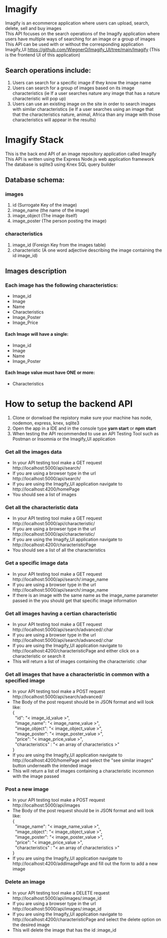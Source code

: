 # Imagify
Imagify is an ecommerce application where users can upload, search, delete, sell and buy images<br>
This API focuses on the search operations of the Imagify application where users have multiple ways of searching for an image or a group of images<br>
This API can be used with or without the corresponding application Imagify_UI https://github.com/WiegnerO/Imagify_UI/tree/main/Imagify (This is the frontend UI of this application)

## Search operations include:
1. Users can search for a specific image if they know the image name
2. Users can search for a group of images based on its image characteristics (ie If a user searches nature any image that has a nature characteristic will pop up)
3. Users can use an existing image on the site in order to search images with similar characteristics (ie If a user searches using an image that that the characteristics nature, animal, Africa than any image with those characteristics will appear in the results)

# Imagify Stack
This is the back end API of an image repository application called Imagify<br>
This API is written using the Express Node.js web application framework<br>
The database is sqlite3 using Knex SQL query builder<br>

## Database schema:
### images
1. id (Surrogate Key of the image)
2. image_name (the name of the image)
3. image_object (The image itself)
4. image_poster (The person posting the image)

### characteristics
1. image_id (Foreign Key from the images table)
2. characteristic (A one word adjective describing the image containing the id image_id)

## Images description
### Each image has the following characteristics:
- Image_id
- Image 
- Name
- Characteristics
- Image_Poster
- Image_Price

#### Each Image will have a single:
- Image_id
- Image 
- Name
- Image_Poster

#### Each Image value must have ONE or more:
- Characteristics

# How to setup the backend API
1. Clone or donwload the repistory make sure your machine has node, nodemon, express, knex, sqlite3
2. Open the app in a IDE and in the console type <b>yarn start</b> or <b>npm start</b>
3. When testing the API recommended to use an API Testing Tool such as Postman or Insomnia or the Imagify_UI application

### Get all the images data
- In your API testing tool make a GET request http://localhost:5000/api/search/
- If you are using a browser type in the url http://localhost:5000/api/search/
- If you are using the Imagify_UI application navigate to http://localhost:4200/homePage
- You should see a list of images

### Get all the characteristic data
- In your API testing tool make a GET request http://localhost:5000/api/characteristic/
- If you are using a browser type in the url http://localhost:5000/api/characteristic/
- If you are using the Imagify_UI application navigate to http://localhost:4200/characteristicPage
- You should see a list of all the characteristics

### Get a specific image data
- In your API testing tool make a GET request http://localhost:5000/api/search/:image_name
- If you are using a browser type in the url http://localhost:5000/api/search/:image_name
- If there is an image with the same name as the image_name parameter passed in the you should get that specific image information

### Get all images having a certian characteristic
- In your API testing tool make a GET request http://localhost:5000/api/search/advanced/:char
- If you are using a browser type in the url http://localhost:5000/api/search/advanced/:char
- If you are using the Imagify_UI application navigate to http://localhost:4200/characteristicPage and either click on a characteristic or search it
- This will return a list of images containing the characteristic :char

### Get all images that have a characteristic in common with a specified image
- In your API testing tool make a POST request http://localhost:5000/api/search/advanced/
- The Body of the post request should be in JSON format and will look like:\
{\
  "id": "< image_id_value >",\
  "image_name": "< image_name_value >",\
  "image_object": "< image_object_value >",\
  "image_poster": "< image_poster_value >",\
  "price": "< image_price_value >",\
  "characteristics" : "< an array of characteristics >"\
}
- If you are using the Imagify_UI application navigate to http://localhost:4200/homePage and select the "see similar images" button underneath the intended image
- This will return a list of images containing a characteristic incommon with the image passed

### Post a new image
- In your API testing tool make a POST request http://localhost:5000/api/images
- The Body of the post request should be in JSON format and will look like:\
{\
  "image_name": "< image_name_value >",\
  "image_object": "< image_object_value >",\
  "image_poster": "< image_poster_value >",\
  "price": "< image_price_value >",\
  "characteristics" : "< an array of characteristics >"\
}
- If you are using the Imagify_UI application navigate to http://localhost:4200/addImagePage and fill out the form to add a new image

### Delete an image
- In your API testing tool make a DELETE request http://localhost:5000/api/images/:image_id <br>
- If you are using a browser type in the url http://localhost:5000/api/images/:image_id<br>
- If you are using the Imagify_UI application navigate to http://localhost:4200/characteristicPage and select the delete option on the desired image<br>
- This will delete the image that has the id :image_id <br>

